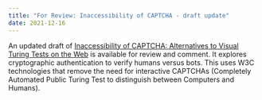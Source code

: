```yaml
---
title: "For Review: Inaccessibility of CAPTCHA - draft update"
date: 2021-12-16
---
```


<p>An updated draft of <a href="https://w3.org/TR/turingtest/">Inaccessibility of CAPTCHA: Alternatives to Visual Turing Tests on the Web</a> is available for review and comment. It explores cryptographic authentication to verify  humans versus bots. This uses W3C technologies that remove the need for interactive CAPTCHAs (Completely Automated Public Turing Test to distinguish between Computers and Humans).</p>
	
